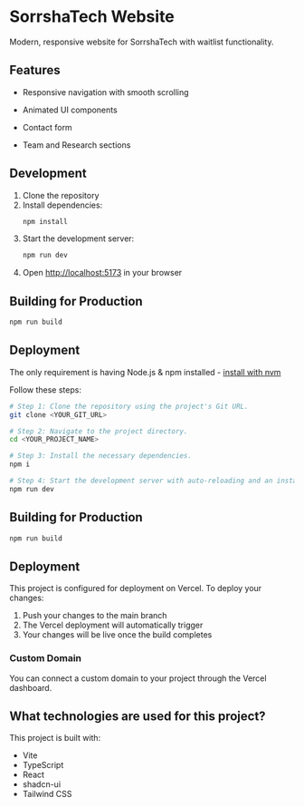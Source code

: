 # SorrshaTech Website

Modern, responsive website for SorrshaTech with waitlist functionality.

## Features

- Responsive navigation with smooth scrolling

- Animated UI components
- Contact form
- Team and Research sections

## Development

1. Clone the repository
2. Install dependencies:
   ```bash
   npm install
   ```
3. Start the development server:
   ```bash
   npm run dev
   ```
4. Open [http://localhost:5173](http://localhost:5173) in your browser

## Building for Production

```bash
npm run build
```

## Deployment

The only requirement is having Node.js & npm installed - [install with nvm](https://github.com/nvm-sh/nvm#installing-and-updating)

Follow these steps:

```sh
# Step 1: Clone the repository using the project's Git URL.
git clone <YOUR_GIT_URL>

# Step 2: Navigate to the project directory.
cd <YOUR_PROJECT_NAME>

# Step 3: Install the necessary dependencies.
npm i

# Step 4: Start the development server with auto-reloading and an instant preview.
npm run dev
```

## Building for Production

```bash
npm run build
```

## Deployment

This project is configured for deployment on Vercel. To deploy your changes:

1. Push your changes to the main branch
2. The Vercel deployment will automatically trigger
3. Your changes will be live once the build completes

### Custom Domain

You can connect a custom domain to your project through the Vercel dashboard.

## What technologies are used for this project?

This project is built with:

- Vite
- TypeScript
- React
- shadcn-ui
- Tailwind CSS
